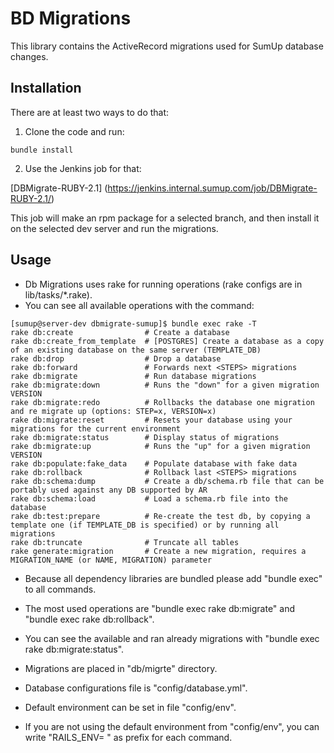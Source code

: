 # BD Migrations

This library contains the ActiveRecord migrations used for SumUp database changes.

## Installation

There are at least two ways to do that:

1. Clone the code and run:

```
bundle install
```

2. Use the Jenkins job for that:

[DBMigrate-RUBY-2.1] (https://jenkins.internal.sumup.com/job/DBMigrate-RUBY-2.1/)
    
This job will make an rpm package for a selected branch,
and then install it on the selected dev server and run the migrations.

## Usage

- Db Migrations uses rake for running operations (rake configs are in lib/tasks/*.rake).
- You can see all available operations with the command:

```
[sumup@server-dev dbmigrate-sumup]$ bundle exec rake -T
rake db:create                # Create a database
rake db:create_from_template  # [POSTGRES] Create a database as a copy of an existing database on the same server (TEMPLATE_DB)
rake db:drop                  # Drop a database
rake db:forward               # Forwards next <STEPS> migrations
rake db:migrate               # Run database migrations
rake db:migrate:down          # Runs the "down" for a given migration VERSION
rake db:migrate:redo          # Rollbacks the database one migration and re migrate up (options: STEP=x, VERSION=x)
rake db:migrate:reset         # Resets your database using your migrations for the current environment
rake db:migrate:status        # Display status of migrations
rake db:migrate:up            # Runs the "up" for a given migration VERSION
rake db:populate:fake_data    # Populate database with fake data
rake db:rollback              # Rollback last <STEPS> migrations
rake db:schema:dump           # Create a db/schema.rb file that can be portably used against any DB supported by AR
rake db:schema:load           # Load a schema.rb file into the database
rake db:test:prepare          # Re-create the test db, by copying a template one (if TEMPLATE_DB is specified) or by running all migrations
rake db:truncate              # Truncate all tables
rake generate:migration       # Create a new migration, requires a MIGRATION_NAME (or NAME, MIGRATION) parameter
```

- Because all dependency libraries are bundled please add "bundle exec" to all commands.
- The most used operations are "bundle exec rake db:migrate" and "bundle exec rake db:rollback".
- You can see the available and ran already migrations with "bundle exec rake db:migrate:status".

- Migrations are placed in "db/migrte" directory.
- Database configurations file is "config/database.yml".
- Default environment can be set in file "config/env".
- If you are not using the default environment from "config/env",
  you can write "RAILS_ENV=<environment> " as prefix for each command.
